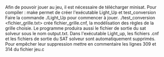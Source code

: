 Afin de pouvoir jouer au jeu, il est nécessaire de télécharger minisat. 
Pour compiler : make permet de créer l'exécutable Light_Up et test_conversion
Faire la commande ./Light_Up pour commencer à jouer. 
./test_conversion <fichier_grille.txt> crée fichier_grille.cnf, la modélisation des règles de la grille choisie. 
Le programme produira aussi le fichier de sortie du sat solveur sous le nom output.txt.
Dans l'exécutable Light_up, les fichiers .cnf et les fichiers de sortie du SAT solveur sont automatiquement supprimés. 
Pour empêcher leur suppression mettre en commentaire les lignes 309 et 314 du fichier jeu.c
